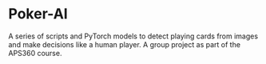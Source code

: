 # Poker-AI
A series of scripts and PyTorch models to detect playing cards from images and make decisions like a human player. A group project as part of the APS360 course.
